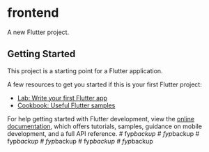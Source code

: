 # frontend

A new Flutter project.

## Getting Started

This project is a starting point for a Flutter application.

A few resources  to get you started if this is your first Flutter project:

- [Lab: Write your first Flutter app](https://docs.flutter.dev/get-started/codelab)
- [Cookbook: Useful Flutter samples](https://docs.flutter.dev/cookbook)

For help getting started with Flutter development, view the
[online documentation](https://docs.flutter.dev/), which offers tutorials,
samples, guidance on mobile development, and a full API reference.
#   f y p _ b a c k u p  
 #   f y p _ b a c k u p  
 #   f y p _ b a c k u p  
 #   f y p _ b a c k u p  
 #   f y p _ b a c k u p  
 #   f y p _ b a c k u p  
 